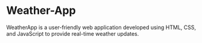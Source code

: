 # Weather-App
WeatherApp is a user-friendly web application developed using HTML, CSS, and JavaScript to provide real-time weather updates.

